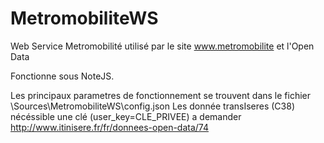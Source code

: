 # MetromobiliteWS
Web Service Metromobilité utilisé par le site www.metromobilite et l'Open Data

Fonctionne sous NoteJS.

Les principaux parametres de fonctionnement se trouvent dans le fichier \Sources\MetromobiliteWS\config.json
Les donnée transIseres (C38) nécéssible une clé (user_key=CLE_PRIVEE) a demander http://www.itinisere.fr/fr/donnees-open-data/74
